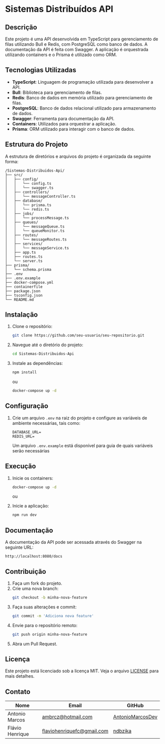 # Sistemas Distribuídos API

## Descrição

Este projeto é uma API desenvolvida em TypeScript para gerenciamento de filas utilizando Bull e Redis, com PostgreSQL como banco de dados. A documentação da API é feita com Swagger. A aplicação é orquestrada utilizando containers e o Prisma é utilizado como ORM.

## Tecnologias Utilizadas

- **TypeScript**: Linguagem de programação utilizada para desenvolver a API.
- **Bull**: Biblioteca para gerenciamento de filas.
- **Redis**: Banco de dados em memória utilizado para gerenciamento de filas.
- **PostgreSQL**: Banco de dados relacional utilizado para armazenamento de dados.
- **Swagger**: Ferramenta para documentação da API.
- **Containers**: Utilizados para orquestrar a aplicação.
- **Prisma**: ORM utilizado para interagir com o banco de dados.

## Estrutura do Projeto

A estrutura de diretórios e arquivos do projeto é organizada da seguinte forma:

```
/Sistemas-Distribuidos-Api/
├── src/
│   ├── config/
│   │   └── config.ts
│   │   └── swagger.ts     
│   ├── controllers/
│   │   └── messageController.ts
│   ├── database/
│   │   └── prisma.ts
│   │   └── redis.ts
│   ├── jobs/
│   │   └── processMessage.ts
│   ├── queues/
│   │   └── messageQueue.ts
│   │   └── queueMonitor.ts
│   ├── routes/
│   │   └── messageRoutes.ts
│   ├── services/
│   │   └── messageService.ts
│   ├── app.ts
│   ├── routes.ts
│   └── server.ts
├── prisma/
│   └── schema.prisma
├── .env
├── .env.example
├── docker-compose.yml
├── containerfile
├── package.json
├── tsconfig.json
└── README.md
```

## Instalação

1. Clone o repositório:
    ```bash
    git clone https://github.com/seu-usuario/seu-repositorio.git
    ```
2. Navegue até o diretório do projeto:
    ```bash
    cd Sistemas-Distribuidos-Api
    ```
3. Instale as dependências:
    ```bash
    npm install
    ```
    ou  

    ```bash
    docker-compose up -d
    ```

## Configuração

1. Crie um arquivo `.env` na raiz do projeto e configure as variáveis de ambiente necessárias, tais como:
    ```env
    DATABASE_URL=
    REDIS_URL=
    ```
    Um arquivo `.env.example` está disponível para guia de quais variáveis serão necessárias

## Execução

1. Inicie os containers:
    ```bash
    docker-compose up -d
    ```

    ou

2. Inicie a aplicação:
    ```bash
    npm run dev
    ```

## Documentação

A documentação da API pode ser acessada através do Swagger na seguinte URL:
```
http://localhost:8080/docs
```

## Contribuição

1. Faça um fork do projeto.
2. Crie uma nova branch:
    ```bash
    git checkout -b minha-nova-feature
    ```
3. Faça suas alterações e commit:
    ```bash
    git commit -m 'Adiciona nova feature'
    ```
4. Envie para o repositório remoto:
    ```bash
    git push origin minha-nova-feature
    ```
5. Abra um Pull Request.

## Licença

Este projeto está licenciado sob a licença MIT. Veja o arquivo [LICENSE](LICENSE) para mais detalhes.
## Contato

| Nome            | Email                           | GitHub              |
|-----------------|---------------------------------|---------------------|
| Antonio Marcos  | ambrcz@hotmail.com              | [AntonioMarcosDev](https://github.com/AntonioMarcosDev) |
| Flávio Henrique | flaviohenriquefc@gmail.com      | [ndbzika](https://github.com/ndbzika) |